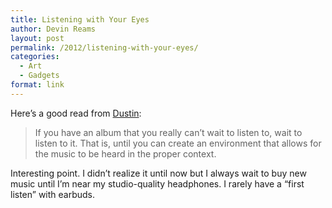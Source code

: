 ```yaml
---
title: Listening with Your Eyes
author: Devin Reams
layout: post
permalink: /2012/listening-with-your-eyes/
categories:
  - Art
  - Gadgets
format: link
---
```

Here&#8217;s a good read from [Dustin][1]:

> If you have an album that you really can’t wait to listen to, wait to listen to it. That is, until you can create an environment that allows for the music to be heard in the proper context.

Interesting point. I didn&#8217;t realize it until now but I always wait to buy new music until I&#8217;m near my studio-quality headphones. I rarely have a &#8220;first listen&#8221; with earbuds.

 [1]: http://dustinhenderlong.com/